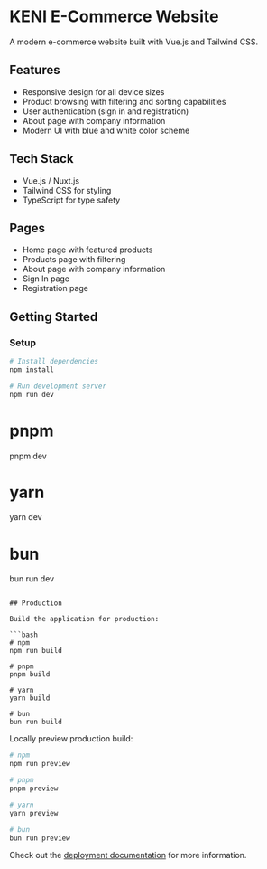 # KENI E-Commerce Website

A modern e-commerce website built with Vue.js and Tailwind CSS.

## Features

- Responsive design for all device sizes
- Product browsing with filtering and sorting capabilities
- User authentication (sign in and registration)
- About page with company information
- Modern UI with blue and white color scheme

## Tech Stack

- Vue.js / Nuxt.js
- Tailwind CSS for styling
- TypeScript for type safety

## Pages

- Home page with featured products
- Products page with filtering
- About page with company information
- Sign In page
- Registration page

## Getting Started

### Setup

```bash
# Install dependencies
npm install

# Run development server
npm run dev
```

# pnpm

pnpm dev

# yarn

yarn dev

# bun

bun run dev

````

## Production

Build the application for production:

```bash
# npm
npm run build

# pnpm
pnpm build

# yarn
yarn build

# bun
bun run build
````

Locally preview production build:

```bash
# npm
npm run preview

# pnpm
pnpm preview

# yarn
yarn preview

# bun
bun run preview
```

Check out the [deployment documentation](https://nuxt.com/docs/getting-started/deployment) for more information.
